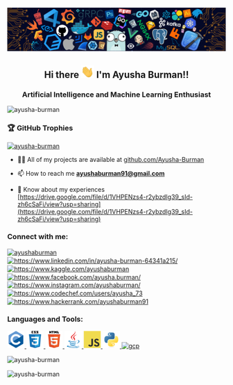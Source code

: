 ![Header](https://github.com/Ayusha-Burman/Ayusha-Burman/blob/main/header_.png)
<h2  align="center">Hi there <img src="https://github.com/Ayusha-Burman/Ayusha-Burman/blob/main/Hi.gif" width="30"> I'm Ayusha Burman!!</h2>
<h3 align="center">Artificial Intelligence and Machine Learning Enthusiast</h3>


<p align="left"> <img src="https://komarev.com/ghpvc/?username=ayusha-burman&label=Profile%20views&color=0e75b6&style=flat" alt="ayusha-burman" /> </p>
<h3>🏆 GitHub Trophies</h3>
<p align="left"> <a href="https://github.com/ryo-ma/github-profile-trophy"><img src="https://github-profile-trophy.vercel.app/?username=ayusha-burman&theme=juicyfresh" alt="ayusha-burman" /></a> </p>

- 👨‍💻 All of my projects are available at [github.com/Ayusha-Burman](github.com/Ayusha-Burman)

- 📫 How to reach me **ayushaburman91@gmail.com**

- 📄 Know about my experiences [https://drive.google.com/file/d/1VHPENzs4-r2ybzdIg39_sId-zh6cSaFi/view?usp=sharing](https://drive.google.com/file/d/1VHPENzs4-r2ybzdIg39_sId-zh6cSaFi/view?usp=sharing)

<h3 align="left">Connect with me:</h3>
<p align="left">
<a href="https://twitter.com/ayushaburman" target="blank"><img align="center" src="https://raw.githubusercontent.com/rahuldkjain/github-profile-readme-generator/master/src/images/icons/Social/twitter.svg" alt="ayushaburman" height="30" width="40" /></a>
<a href="https://linkedin.com/in/https://www.linkedin.com/in/ayusha-burman-64341a215/" target="blank"><img align="center" src="https://raw.githubusercontent.com/rahuldkjain/github-profile-readme-generator/master/src/images/icons/Social/linked-in-alt.svg" alt="https://www.linkedin.com/in/ayusha-burman-64341a215/" height="30" width="40" /></a>
<a href="https://kaggle.com/https://www.kaggle.com/ayushaburman" target="blank"><img align="center" src="https://raw.githubusercontent.com/rahuldkjain/github-profile-readme-generator/master/src/images/icons/Social/kaggle.svg" alt="https://www.kaggle.com/ayushaburman" height="30" width="40" /></a>
<a href="https://fb.com/https://www.facebook.com/ayusha.burman/" target="blank"><img align="center" src="https://raw.githubusercontent.com/rahuldkjain/github-profile-readme-generator/master/src/images/icons/Social/facebook.svg" alt="https://www.facebook.com/ayusha.burman/" height="30" width="40" /></a>
<a href="https://instagram.com/https://www.instagram.com/ayushaburman/" target="blank"><img align="center" src="https://raw.githubusercontent.com/rahuldkjain/github-profile-readme-generator/master/src/images/icons/Social/instagram.svg" alt="https://www.instagram.com/ayushaburman/" height="30" width="40" /></a>
<a href="https://www.codechef.com/users/https://www.codechef.com/users/ayusha_73" target="blank"><img align="center" src="https://cdn.jsdelivr.net/npm/simple-icons@3.1.0/icons/codechef.svg" alt="https://www.codechef.com/users/ayusha_73" height="30" width="40" /></a>
<a href="https://www.hackerrank.com/https://www.hackerrank.com/ayushaburman91" target="blank"><img align="center" src="https://raw.githubusercontent.com/rahuldkjain/github-profile-readme-generator/master/src/images/icons/Social/hackerrank.svg" alt="https://www.hackerrank.com/ayushaburman91" height="30" width="40" /></a>
</p>

<h3 align="left">Languages and Tools:</h3>
<p align="left"> <a href="https://www.cprogramming.com/" target="_blank" rel="noreferrer"> <img src="https://raw.githubusercontent.com/devicons/devicon/master/icons/c/c-original.svg" alt="c" width="40" height="40"/> </a> <a href="https://www.w3schools.com/css/" target="_blank" rel="noreferrer"> <img src="https://raw.githubusercontent.com/devicons/devicon/master/icons/css3/css3-original-wordmark.svg" alt="css3" width="40" height="40"/> </a> <a href="https://www.w3.org/html/" target="_blank" rel="noreferrer"> <img src="https://raw.githubusercontent.com/devicons/devicon/master/icons/html5/html5-original-wordmark.svg" alt="html5" width="40" height="40"/> </a> <a href="https://www.java.com" target="_blank" rel="noreferrer"> <img src="https://raw.githubusercontent.com/devicons/devicon/master/icons/java/java-original.svg" alt="java" width="40" height="40"/> </a> <a href="https://developer.mozilla.org/en-US/docs/Web/JavaScript" target="_blank" rel="noreferrer"> <img src="https://raw.githubusercontent.com/devicons/devicon/master/icons/javascript/javascript-original.svg" alt="javascript" width="40" height="40"/> </a> <a href="https://www.python.org" target="_blank" rel="noreferrer"> <img src="https://raw.githubusercontent.com/devicons/devicon/master/icons/python/python-original.svg" alt="python" width="40" height="40"/> </a> <a href="https://cloud.google.com" target="_blank" rel="noreferrer"> <img src="https://www.vectorlogo.zone/logos/google_cloud/google_cloud-icon.svg" alt="gcp" width="40" height="40"/> </a> </p>

<p><img align="center" src="https://github-readme-stats.vercel.app/api/top-langs?username=ayusha-burman&langs_count=8&count_private=true&show_icons=true&locale=en&layout=compact" alt="ayusha-burman" /></p>


<p><img align="center" src="https://github-readme-streak-stats.herokuapp.com/?user=ayusha-burman&" alt="ayusha-burman" /></p>
